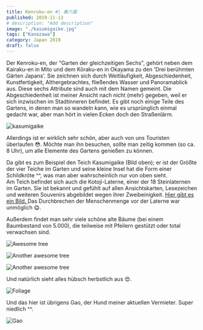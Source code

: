 ```yaml
---
title: Kenroku-en #| 兼六園
published: 2019-11-13
# description: "Add description"
image: "./kasumigaike.jpg"
tags: ["Kanazawa"]
category: Japan 2019
draft: false
---
```


Der Kenroku-en, der "Garten der gleichzeitigen Sechs", gehört neben dem Kairaku-en in Mito und dem Kōraku-en in Okayama zu den 
'Drei berühmten Gärten Japans'. Sie zeichnen sich durch Weitläufigkeit, Abgeschiedenheit, Kunstfertigkeit, Althergebrachtes, 
fließendes Wasser und Panoramablick aus. Diese sechs Attribute sind auch mit dem Namen gemeint. Die Abgeschiedenheit ist meiner Ansicht 
nach nicht (mehr) gegeben, weil er sich inzwischen im Stadtinneren befindet. Es gibt noch einige Teile des Gartens, in denen man so 
wandeln kann, wie es ursprünglich einmal gedacht war, aber man hört in vielen Ecken doch den Straßenlärm.

![kasumigaike](./kasumigaike.jpg)

Allerdings ist er wirklich sehr schön, aber auch von uns Touristen überlaufen :flushed:. Möchte man ihn besuchen, sollte man zeitig kommen 
(so ca. 8 Uhr), um alle Elemente des Gartens genießen zu können. 

Da gibt es zum Beispiel den Teich Kasumigaike (Bild oben); er ist der Größte der vier Teiche im Garten und seine kleine Insel hat die Form 
einer Schildkröte ^^, was man aber wahrscheinlich nur von oben sieht.  
Am Teich befindet sich auch die Kotoji-Laterne, einer der 18 Steinlaternen im Garten. Sie ist bekannt und gefühlt auf allen Ansichtskarten, Lesezeichen und 
weiteren Souvenirs abgebildet wegen ihrer Zweibeinigkeit.
<a href="https://www.japan-experience.de/stadt-kanazawa/der-garten-kenrokuen" target="_blank" rel="noopener noreferrer"> Hier gibt es ein Bild. 
</a> Das Durchbrechen der Menschenmenge vor der Laterne war unmöglich 😋.

Außerdem findet man sehr viele schöne alte Bäume (bei einem Baumbestand von 5.000), die teilweise mit Pfeilern gestützt oder total verwachsen sind.

![Awesome tree](./tree_one.jpg)

![Another awesome tree](./tree_two.jpg)

![Another awesome tree](./tree_three.jpg)

Und natürlich sieht alles hübsch herbstlich aus 😍.

![Foliage](./foliage.jpg)

Und das hier ist übrigens Gao, der Hund meiner aktuellen Vermieter. Super niedlich ^^.

![Gao](./gao.jpg)





